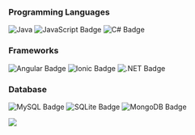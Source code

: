 ### Programming Languages
![Java](https://img.shields.io/badge/java-fca11e.svg?style=for-the-badge&logo=java&logoColor=white) ![JavaScript Badge](https://img.shields.io/badge/JavaScript-f9fc1e?logo=javascript&logoColor=000&style=for-the-badge) ![C# Badge](https://img.shields.io/badge/C%23-%234a1efc?logo=csharp&logoColor=fff&style=for-the-badge) 

### Frameworks
![Angular Badge](https://img.shields.io/badge/Angular-fc4a1e?logo=angular&logoColor=fff&style=for-the-badge) ![Ionic Badge](https://img.shields.io/badge/Ionic-3880FF?logo=ionic&logoColor=fff&style=for-the-badge) ![.NET Badge](https://img.shields.io/badge/.NET-4a1efc?logo=dotnet&logoColor=fff&style=for-the-badge)

### Database
![MySQL Badge](https://img.shields.io/badge/MySQL-4479A1?logo=mysql&logoColor=fff&style=for-the-badge) ![SQLite Badge](https://img.shields.io/badge/SQL-003B57?logo=sqlite&logoColor=fff&style=for-the-badge) ![MongoDB Badge](https://img.shields.io/badge/MongoDB-FFFFFF?style=for-the-badge&logo=mongodb)

![](https://github-readme-stats.vercel.app/api/top-langs/?username=mcdonaghmichael&theme=github_dark&hide_border=false&include_all_commits=false&count_private=false&layout=compact)
